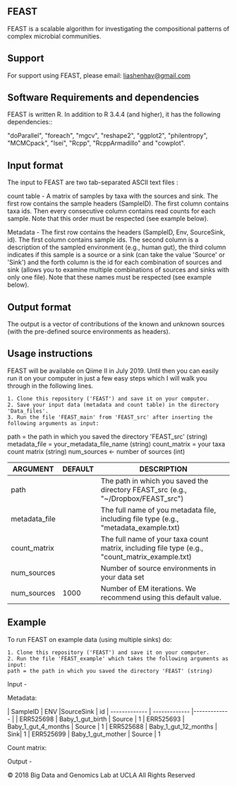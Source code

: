 FEAST
-----------------------

FEAST is a scalable algorithm for investigating the compositional patterns  of complex microbial communities. 

Support
-----------------------

For support using FEAST, please email: liashenhav@gmail.com


Software Requirements and dependencies
-----------------------

FEAST is written R. In addition to R 3.4.4 (and higher), it has the following dependencies::

"doParallel", "foreach", "mgcv", "reshape2", "ggplot2", "philentropy", "MCMCpack", "lsei", "Rcpp", "RcppArmadillo" and "cowplot".

Input format
-----------------------
The input to FEAST are two tab-separated ASCII text files :

count table  - A matrix of samples by taxa with the sources and sink. The first row contains the sample headers (SampleID). The first column contains taxa ids. Then every consecutive column contains read counts for each sample. Note that this order must be respected (see example below).

Metadata -  The first row contains the headers (SampleID, Env, SourceSink, id). The first column contains sample ids. The second column is a description of the sampled environment (e.g., human gut), the third column indicates if this sample is a source or a sink (can take the value 'Source' or 'Sink') and the forth column is the id for each combination of sources and sink (allows you to examine multiple combinations of sources and sinks with only one file). Note that these names must be respected  (see example below).



Output format
-----------------------

The output is a vector of  contributions of the known and unknown sources (with the pre-defined source environments as headers). 

Usage instructions
---------------------------

FEAST will be available on Qiime II in July 2019. Until then you can easily run it on your computer in just a few easy steps which I will walk you through in the following lines. 

	1. Clone this repository ('FEAST') and save it on your computer.
	2. Save your input data (metadata and count table) in the directory 'Data_files'.
	3. Run the file 'FEAST_main' from 'FEAST_src' after inserting the following arguments as input:

path = the path in which you saved the directory 'FEAST_src' (string)
metadata_file =  your_metadata_file_name (string)
count_matrix =  your taxa count matrix (string)
num_sources <- number of sources (int)


| ARGUMENT | DEFAULT |DESCRIPTION |
| ------------- | ------------- |------------- |
| path  |   |The path in which you saved the directory FEAST_src (e.g., "~/Dropbox/FEAST_src") |
| metadata_file  |   |The full name of you metadata file, including file type (e.g., "metadata_example.txt) |
| count_matrix   |   |The full name of your taxa count matrix, including file type (e.g., "count_matrix_example.txt)  |
| num_sources  |   |Number of source environments in your data set  |
| num_sources  | 1000  |Number of EM iterations. We recommend using this default value.   |




Example
---------------------------

To run FEAST on example data (using multiple sinks) do:

	
	1. Clone this repository ('FEAST') and save it on your computer.
	2. Run the file 'FEAST_example' which takes the following arguments as input:
	path = the path in which you saved the directory 'FEAST' (string)
	

Input - 

Metadata:

| SampleID | ENV |SourceSink | id
| ------------- | ------------- |------------- |
| ERR525698  |  Baby_1_gut_birth | Source | 1
| ERR525693  |  Baby_1_gut_4_months | Source | 1
| ERR525688   |  Baby_1_gut_12_months | Sink| 1
| ERR525699  |  Baby_1_gut_mother | Source | 1


Count matrix:

 

Output - 



© 2018 Big Data and Genomics Lab at UCLA All Rights Reserved
